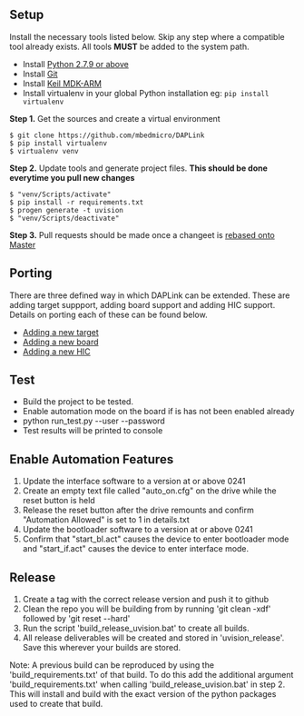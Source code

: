 ## Setup
Install the necessary tools listed below. Skip any step where a compatible tool already exists. All tools **MUST** be added to the system path.

* Install [Python 2.7.9 or above](https://www.python.org/downloads/)
* Install [Git](https://git-scm.com/downloads)
* Install [Keil MDK-ARM](https://www.keil.com/download/product/)
* Install virtualenv in your global Python installation eg: `pip install virtualenv`

**Step 1.** Get the sources and create a virtual environment

```
$ git clone https://github.com/mbedmicro/DAPLink
$ pip install virtualenv
$ virtualenv venv
```

**Step 2.** Update tools and generate project files. **This should be done everytime you pull new changes**

```Windows
$ "venv/Scripts/activate"
$ pip install -r requirements.txt
$ progen generate -t uvision
$ "venv/Scripts/deactivate"
```

**Step 3.** Pull requests should be made once a changeet is [rebased onto Master](https://www.atlassian.com/git/tutorials/merging-vs-rebasing/workflow-walkthrough)


## Porting
There are three defined way in which DAPLink can be extended.  These are adding target suppport, adding board support and adding HIC support.  Details on porting each of these can be found below.

* [Adding a new target](PORT_TARGET.md)
* [Adding a new board](PORT_BOARD.md)
* [Adding a new HIC](PORT_HIC.md)


## Test
* Build the project to be tested.
* Enable automation mode on the board if is has not been enabled already
* python run_test.py --user <username> --password <password>
* Test results will be printed to console 


## Enable Automation Features
1. Update the interface software to a version at or above 0241
2. Create an empty text file called "auto_on.cfg" on the drive while the reset button is held
3. Release the reset button after the drive remounts and confirm "Automation Allowed" is set to 1 in details.txt
4. Update the bootloader software to a version at or above 0241
5. Confirm that "start_bl.act" causes the device to enter bootloader mode and "start_if.act" causes the device to enter interface mode.


## Release
1. Create a tag with the correct release version and push it to github
2. Clean the repo you will be building from by running 'git clean -xdf' followed by 'git reset --hard'
3. Run the script 'build_release_uvision.bat' to create all builds.
4. All release deliverables will be created and stored in 'uvision_release'.  Save this wherever your builds are stored.

Note: A previous build can be reproduced by using the 'build_requirements.txt' of that build.
To do this add the additional argument 'build_requirements.txt' when calling 'build_release_uvision.bat' in step 2.
This will install and build with the exact version of the python packages used to create that build.
